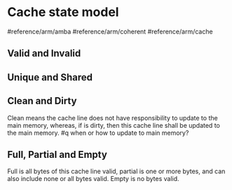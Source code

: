 # Cache state model
#reference/arm/amba
#reference/arm/coherent
#reference/arm/cache
## Valid and Invalid

## Unique and Shared
## Clean and Dirty
Clean means the cache line does not have responsibility to update to the main memory, whereas, if is dirty, then this cache line shall be updated to the main memory.
#q when or how to update to main memory?
## Full, Partial and Empty
Full is all bytes of this cache line valid, partial is one or more bytes, and can also include none or all bytes valid. Empty is no bytes valid.
